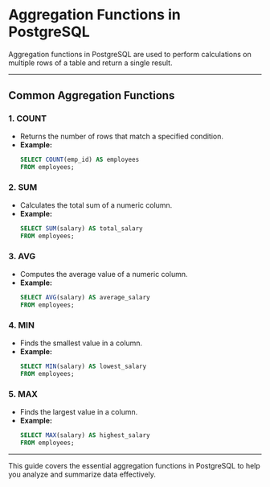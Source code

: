# Aggregation Functions in PostgreSQL

Aggregation functions in PostgreSQL are used to perform calculations on multiple rows of a table and return a single result.

---
## Common Aggregation Functions

### 1. **COUNT**

- Returns the number of rows that match a specified condition.
- **Example:**
  ```sql
  SELECT COUNT(emp_id) AS employees
  FROM employees;
  ```

### 2. **SUM**

- Calculates the total sum of a numeric column.
- **Example:**
  ```sql
  SELECT SUM(salary) AS total_salary
  FROM employees;
  ```

### 3. **AVG**

- Computes the average value of a numeric column.
- **Example:**
  ```sql
  SELECT AVG(salary) AS average_salary
  FROM employees;
  ```

### 4. **MIN**

- Finds the smallest value in a column.
- **Example:**
  ```sql
  SELECT MIN(salary) AS lowest_salary
  FROM employees;
  ```

### 5. **MAX**

- Finds the largest value in a column.
- **Example:**
  ```sql
  SELECT MAX(salary) AS highest_salary
  FROM employees;
  ```

---

This guide covers the essential aggregation functions in PostgreSQL to help you analyze and summarize data effectively.